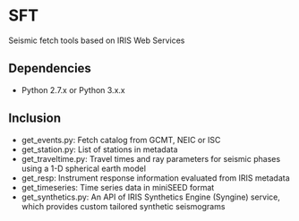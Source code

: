 # SFT
Seismic fetch tools based on IRIS Web Services

## Dependencies
* Python 2.7.x or Python 3.x.x

## Inclusion
* get_events.py: Fetch catalog from GCMT, NEIC or ISC
* get_station.py: List of stations in metadata
* get_traveltime.py: Travel times and ray parameters for seismic phases using a 1-D spherical earth model
* get_resp: Instrument response information evaluated from IRIS metadata
* get_timeseries: Time series data in miniSEED format
* get_synthetics.py: An API of IRIS Synthetics Engine (Syngine) service, which provides custom tailored synthetic seismograms

